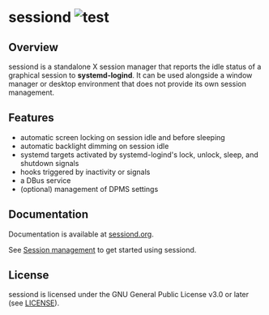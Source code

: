 # sessiond ![test](https://github.com/jcrd/sessiond/actions/workflows/test.yml/badge.svg)

## Overview

sessiond is a standalone X session manager that reports the idle status of a
graphical session to **systemd-logind**. It can be used alongside a window
manager or desktop environment that does not provide its own session management.

## Features

* automatic screen locking on session idle and before sleeping
* automatic backlight dimming on session idle
* systemd targets activated by systemd-logind's lock, unlock, sleep,
  and shutdown signals
* hooks triggered by inactivity or signals
* a DBus service
* (optional) management of DPMS settings

## Documentation

Documentation is available at [sessiond.org](https://sessiond.org/).

See [Session management](https://sessiond.org/session-management/) to get
started using sessiond.

## License

sessiond is licensed under the GNU General Public License v3.0 or later
(see [LICENSE](LICENSE)).
